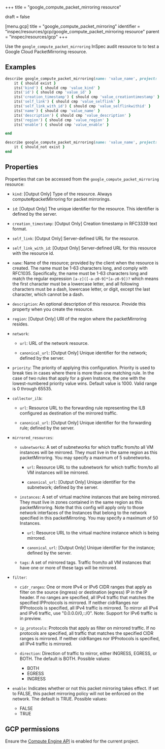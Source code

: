 +++
title = "google_compute_packet_mirroring resource"

draft = false


[menu.gcp]
title = "google_compute_packet_mirroring"
identifier = "inspec/resources/gcp/google_compute_packet_mirroring resource"
parent = "inspec/resources/gcp"
+++

Use the `google_compute_packet_mirroring` InSpec audit resource to to test a Google Cloud PacketMirroring resource.

## Examples

```ruby
describe google_compute_packet_mirroring(name: 'value_name', project: 'chef-gcp-inspec', region: 'value_region') do
	it { should exist }
	its('kind') { should cmp 'value_kind' }
	its('id') { should cmp 'value_id' }
	its('creation_timestamp') { should cmp 'value_creationtimestamp' }
	its('self_link') { should cmp 'value_selflink' }
	its('self_link_with_id') { should cmp 'value_selflinkwithid' }
	its('name') { should cmp 'value_name' }
	its('description') { should cmp 'value_description' }
	its('region') { should cmp 'value_region' }
	its('enable') { should cmp 'value_enable' }

end

describe google_compute_packet_mirroring(name: 'value_name', project: 'chef-gcp-inspec', region: ' value_region') do
	it { should_not exist }
end
```

## Properties

Properties that can be accessed from the `google_compute_packet_mirroring` resource:


  * `kind`: [Output Only] Type of the resource. Always compute#packetMirroring for packet mirrorings.

  * `id`: [Output Only] The unique identifier for the resource. This identifier is defined by the server.

  * `creation_timestamp`: [Output Only] Creation timestamp in RFC3339 text format.

  * `self_link`: [Output Only] Server-defined URL for the resource.

  * `self_link_with_id`: [Output Only] Server-defined URL for this resource with the resource id.

  * `name`: Name of the resource; provided by the client when the resource is created. The name must be 1-63 characters long, and comply with RFC1035. Specifically, the name must be 1-63 characters long and match the regular expression `[a-z]([-a-z0-9]*[a-z0-9])?` which means the first character must be a lowercase letter, and all following characters must be a dash, lowercase letter, or digit, except the last character, which cannot be a dash.

  * `description`: An optional description of this resource. Provide this property when you create the resource.

  * `region`: [Output Only] URI of the region where the packetMirroring resides.

  * `network`:

    * `url`: URL of the network resource.

    * `canonical_url`: [Output Only] Unique identifier for the network; defined by the server.

  * `priority`: The priority of applying this configuration. Priority is used to break ties in cases where there is more than one matching rule. In the case of two rules that apply for a given Instance, the one with the lowest-numbered priority value wins. Default value is 1000. Valid range is 0 through 65535.

  * `collector_ilb`:

    * `url`: Resource URL to the forwarding rule representing the ILB configured as destination of the mirrored traffic.

    * `canonical_url`: [Output Only] Unique identifier for the forwarding rule; defined by the server.

  * `mirrored_resources`:

    * `subnetworks`: A set of subnetworks for which traffic from/to all VM instances will be mirrored. They must live in the same region as this packetMirroring. You may specify a maximum of 5 subnetworks.

      * `url`: Resource URL to the subnetwork for which traffic from/to all VM instances will be mirrored.

      * `canonical_url`: [Output Only] Unique identifier for the subnetwork; defined by the server.

    * `instances`: A set of virtual machine instances that are being mirrored. They must live in zones contained in the same region as this packetMirroring. Note that this config will apply only to those network interfaces of the Instances that belong to the network specified in this packetMirroring. You may specify a maximum of 50 Instances.

      * `url`: Resource URL to the virtual machine instance which is being mirrored.

      * `canonical_url`: [Output Only] Unique identifier for the instance; defined by the server.

    * `tags`: A set of mirrored tags. Traffic from/to all VM instances that have one or more of these tags will be mirrored.

  * `filter`:

    * `cidr_ranges`: One or more IPv4 or IPv6 CIDR ranges that apply as filter on the source (ingress) or destination (egress) IP in the IP header. If no ranges are specified, all IPv4 traffic that matches the specified IPProtocols is mirrored. If neither cidrRanges nor IPProtocols is specified, all IPv4 traffic is mirrored. To mirror all IPv4 and IPv6 traffic, use "0.0.0.0/0,::/0". Note: Support for IPv6 traffic is in preview.

    * `ip_protocols`: Protocols that apply as filter on mirrored traffic. If no protocols are specified, all traffic that matches the specified CIDR ranges is mirrored. If neither cidrRanges nor IPProtocols is specified, all IPv4 traffic is mirrored.

    * `direction`: Direction of traffic to mirror, either INGRESS, EGRESS, or BOTH. The default is BOTH.
    Possible values:
      * BOTH
      * EGRESS
      * INGRESS

  * `enable`: Indicates whether or not this packet mirroring takes effect. If set to FALSE, this packet mirroring policy will not be enforced on the network. The default is TRUE.
  Possible values:
    * FALSE
    * TRUE


## GCP permissions

Ensure the [Compute Engine API](https://console.cloud.google.com/apis/library/compute.googleapis.com/) is enabled for the current project.
